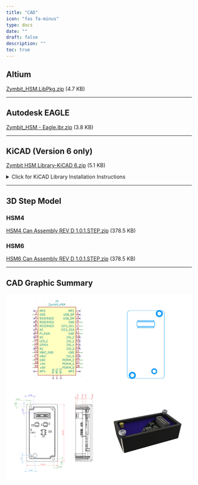```yaml
---
title: "CAD"
icon: "fas fa-minus"
type: docs
date: ""
draft: false
description: ""
toc: true
---
```


## Altium
[Zymbit_HSM.LibPkg.zip](zymbit-hsm-altium.LibPkg.zip) (4.7 KB)

---

## Autodesk EAGLE
[Zymbit_HSM - Eagle.lbr.zip](zymbit-hsm-eagle.lbr.zip) (3.8 KB)

---

## KiCAD (Version 6 only)
[Zymbit HSM Library-KiCAD 6.zip](zymbit-hsm-kicad.zip) (5.1 KB)


<details>

<summary>Click for KiCAD Library Installation Instructions</summary>
<br>

### How to access files using KiCAD "Nightly" / Version 5.99 / Version 6
**Footprint Install:**
1. Download the above KiCAD zip file and expand into a folder
2. Create new project in one of the above KiCAD versions
3. Preferences -> Manage Footprint Libraries
4. Add downloaded "Zymbit HSM Library-KiCAD 6" file
5. HSM_Footprint schematic should now be available to access through View -> Footprint Library Browser

**Schematic Install:**
1. Complete steps 1 and 2 in the Footprint Install instructions above
2. Preferences -> Manage Symbol Libraries
4. Add "Zymbit_HSM.kicad_sym" file from the downloaded "Zymbit HSM Library-KiCAD 6" folder
5. Zymbit_HSM symbol should now be available to access through View -> Symbol Library Browser


</details>

---
## 3D Step Model

### HSM4
[HSM4 Can Assembly REV D 1.0.1.STEP.zip](zymbit-hsm4.STEP.zip) (378.5 KB)

### HSM6
[HSM6 Can Assembly REV D 1.0.1.STEP.zip](zymbit-hsm6.STEP.zip) (378.5 KB)


---

## CAD Graphic Summary
![cad](cad-summary.jpeg)
